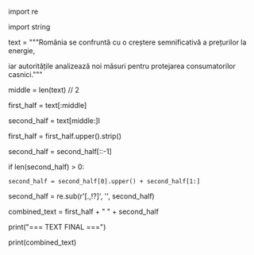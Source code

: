 import re

import string

text = """România se confruntă cu o creștere semnificativă a prețurilor la energie, 

iar autoritățile analizează noi măsuri pentru protejarea consumatorilor casnici."""

middle = len(text) // 2

first_half = text[:middle]

second_half = text[middle:]l

first_half = first_half.upper().strip()



second_half = second_half[::-1]

if len(second_half) > 0:

    second_half = second_half[0].upper() + second_half[1:]

second_half = re.sub(r'[.,!?]', '', second_half)

combined_text = first_half + " " + second_half

print("=== TEXT FINAL ===")

print(combined_text)
